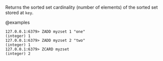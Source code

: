 Returns the sorted set cardinality (number of elements) of the sorted set stored
at `key`.

@examples

```valkey-cli
127.0.0.1:6379> ZADD myzset 1 "one"
(integer) 1
127.0.0.1:6379> ZADD myzset 2 "two"
(integer) 1
127.0.0.1:6379> ZCARD myzset
(integer) 2
```
